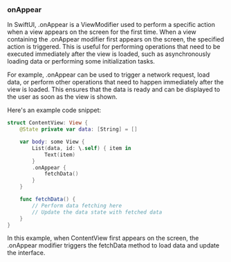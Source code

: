 ### onAppear

In SwiftUI, .onAppear is a ViewModifier used to perform a specific action when a view appears on the screen for the first time. When a view containing the .onAppear modifier first appears on the screen, the specified action is triggered. This is useful for performing operations that need to be executed immediately after the view is loaded, such as asynchronously loading data or performing some initialization tasks.

For example, .onAppear can be used to trigger a network request, load data, or perform other operations that need to happen immediately after the view is loaded. This ensures that the data is ready and can be displayed to the user as soon as the view is shown.

Here's an example code snippet:

```Swift
struct ContentView: View {
    @State private var data: [String] = []

    var body: some View {
        List(data, id: \.self) { item in
            Text(item)
        }
        .onAppear {
            fetchData()
        }
    }

    func fetchData() {
        // Perform data fetching here
        // Update the data state with fetched data
    }
}
```

In this example, when ContentView first appears on the screen, the .onAppear modifier triggers the fetchData method to load data and update the interface.